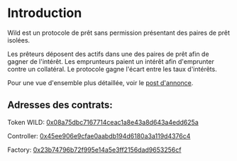 # Introduction

Wild est un protocole de prêt sans permission présentant des paires de prêt isolées.

Les prêteurs déposent des actifs dans une des paires de prêt afin de gagner de l'intérêt. Les emprunteurs paient un intérêt afin d'emprunter contre un collatéral. Le protocole gagne l'écart entre les taux d'intérêts.

Pour une vue d'ensemble plus détaillée, voir le [post d'annonce](https://medium.com/wild-credit/announcing-wild-credit-borrow-or-lend-any-token-8af2a7d69206).

## Adresses des contrats:

Token WILD: [0x08a75dbc7167714ceac1a8e43a8d643a4edd625a](https://etherscan.io/address/0x08a75dbc7167714ceac1a8e43a8d643a4edd625a)

Controller: [0x45ee906e9cfae0aabdb194d6180a3a119d4376c4](https://etherscan.io/address/0x45ee906e9cfae0aabdb194d6180a3a119d4376c4)

Factory: [0x23b74796b72f995e14a5e3ff2156dad9653256cf](https://etherscan.io/address/0x23b74796b72f995e14a5e3ff2156dad9653256cf)

